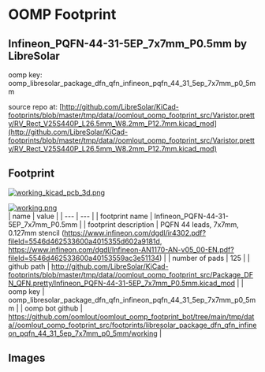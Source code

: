 # OOMP Footprint  
## Infineon_PQFN-44-31-5EP_7x7mm_P0.5mm  by LibreSolar  
  
oomp key: oomp_libresolar_package_dfn_qfn_infineon_pqfn_44_31_5ep_7x7mm_p0_5mm  
  
source repo at: [http://github.com/LibreSolar/KiCad-footprints/blob/master/tmp/data//oomlout_oomp_footprint_src/Varistor.pretty/RV_Rect_V25S440P_L26.5mm_W8.2mm_P12.7mm.kicad_mod](http://github.com/LibreSolar/KiCad-footprints/blob/master/tmp/data//oomlout_oomp_footprint_src/Varistor.pretty/RV_Rect_V25S440P_L26.5mm_W8.2mm_P12.7mm.kicad_mod)  
## Footprint  
  
[![working_kicad_pcb_3d.png](working_kicad_pcb_3d_600.png)](working_kicad_pcb_3d.png)  
  
[![working.png](working_600.png)](working.png)  
| name | value | 
| --- | --- | 
| footprint name | Infineon_PQFN-44-31-5EP_7x7mm_P0.5mm | 
| footprint description | PQFN 44 leads, 7x7mm, 0.127mm stencil (https://www.infineon.com/dgdl/ir4302.pdf?fileId=5546d462533600a4015355d602a9181d, https://www.infineon.com/dgdl/Infineon-AN1170-AN-v05_00-EN.pdf?fileId=5546d462533600a40153559ac3e51134) | 
| number of pads | 125 | 
| github path | http://github.com/LibreSolar/KiCad-footprints/blob/master/tmp/data//oomlout_oomp_footprint_src/Package_DFN_QFN.pretty/Infineon_PQFN-44-31-5EP_7x7mm_P0.5mm.kicad_mod | 
| oomp key | oomp_libresolar_package_dfn_qfn_infineon_pqfn_44_31_5ep_7x7mm_p0_5mm | 
| oomp bot github | https://github.com/oomlout/oomlout_oomp_footprint_bot/tree/main/tmp/data//oomlout_oomp_footprint_src/footprints/libresolar_package_dfn_qfn_infineon_pqfn_44_31_5ep_7x7mm_p0_5mm/working | 
## Images  
